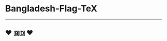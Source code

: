 # Bangladesh-Flag-TeX

--------------------------------------
❤️ 🇧🇩 ❤️
--------------------------------------
